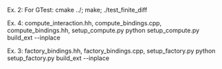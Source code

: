 Ex. 2: 
For GTest: cmake ../; make; ./test_finite_diff

Ex. 4: 
compute_interaction.hh, compute_bindings.cpp, compute_bindings.hh, setup_compute.py
python setup_compute.py build_ext --inplace

Ex. 3:
factory_bindings.hh, factory_bindings.cpp, setup_factory.py
python setup_factory.py build_ext --inplace